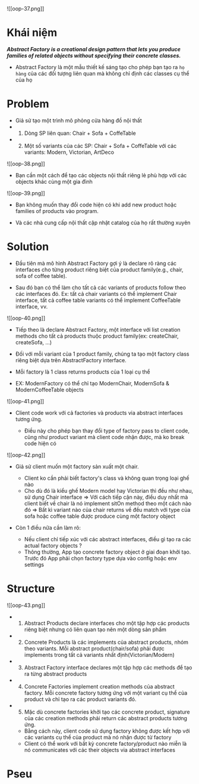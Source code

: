 
![[oop-37.png]]
# Khái niệm

***Abstract Factory is a creational design pattern that lets you produce families of related objects without specifying their concrete classes.***

- Abstract Factory là một mẫu thiết kế sáng tạo cho phép bạn tạo ra `họ hàng` của các đối tượng liên quan mà không chỉ định các classes cụ thể của họ

# Problem

- Giả sử tạo một trình mô phỏng cửa hàng đồ nội thất
- 1. Dòng SP liên quan: Chair + Sofa + CoffeTable
- 2. Một số variants của các SP:
Chair + Sofa + CoffeTable với các variants: Modern, Victorian, ArtDeco

![[oop-38.png]]

- Bạn cần một cách để tạo các objects nội thất riêng lẻ phù hợp với các objects khác cùng một gia đình

![[oop-39.png]]

- Bạn không muốn thay đổi code hiện có khi add new product hoặc families of products vào program.

- Và các nhà cung cấp nội thất cập nhật catalog của họ rất thường xuyên 

# Solution

- Đầu tiên mà mô hình Abstract Factory gợi ý là declare rõ ràng các interfaces cho từng product riêng biệt của product family(e.g., chair, sofa of coffee table).

- Sau đó bạn có thể làm cho tất cả các variants of products follow theo các interfaces đó. Ex: tất cả chair variants có thể implement Chair interface, tất cả coffee table variants có thể implement CoffeeTable interface, vv.

![[oop-40.png]]


- Tiếp theo là declare Abstract Factory, một interface với list creation methods cho tất cả products thuộc product family(ex: createChair, createSofa, ...)

- Đối với mỗi variant của 1 product family, chúng ta tạo một factory class riêng biệt dựa trên AbstractFactory interface.

- Mỗi factory là 1 class returns products của 1 loại cụ thể

- EX: ModernFactory có thể chỉ tạo ModernChair, ModernSofa & ModernCoffeeTable objects

![[oop-41.png]]


- Client code work với cả factories và products via abstract interfaces tương ứng.

	+ Điều này cho phép bạn thay đổi type of factory pass to client code, cũng như product variant mà client code nhận được, mà ko break code hiện có
	
![[oop-42.png]]
	

- Giả sử client muốn một factory sản xuất một chair.
	+ Client ko cần phải biết factory's class và không quan trọng loại ghế nào
	+ Cho dù đó là kiểu ghế Modern model hay Victorian thì đều như nhau, sử dụng Chair interface
	=> Với cách tiếp cận này, điều duy nhất mà client biết về chair là nó implement sitOn method theo một cách nào đó
	=> Bất kì variant nào của chair returns về đều match với type của sofa hoặc coffee table được produce cùng một factory object
	
- Còn 1 điều nữa cần làm rõ: 
	+ Nếu client chỉ  tiếp xúc với các abstract interfaces, điều gì tạo ra các actual factory objects ?
	+ Thông thường, App tạo concrete factory object ở giai đoạn khởi tạo. Trước đó App phải chọn factory type dựa vào config hoặc env settings
# Structure

![[oop-43.png]]
	
- 1. Abstract Products declare interfaces cho một tập hợp các products riêng biệt nhưng có liên quan tạo nên một dòng sản phẩm

- 2. Concrete Products là các implements của abstract products, nhóm theo variants. Mỗi abstract product(chair/sofa) phải được implements trong tất cả variants nhất định(Victorian/Modern)

- 3. Abstract Factory interface declares một tập hợp các methods để tạo ra từng abstract products

- 4. Concrete Factories implement creation methods của abstract factory. Mỗi concrete factory tương ứng với một variant cụ thể của product và chỉ tạo ra các product variants đó.

- 5. Mặc dù concrete factories khởi tạo các concrete product, signature của các creation methods phải return các abstract products tương ứng.
	+ Bằng cách này, client code sử dụng factory không được kết hợp với các variants cụ thể của product mà nó nhận được từ factory
	+ Client có thể work với bất kỳ concrete factory/product nào
miễn là nó communicates với các their objects via abstract interfaces

# Pseu







	
	
	
	
	
	
	
	
	
	
	
	
	
	
	
	
	
	
	
	
	
	
	
	
	
	
	
	
	
	
	
	
	
	
	
	



























